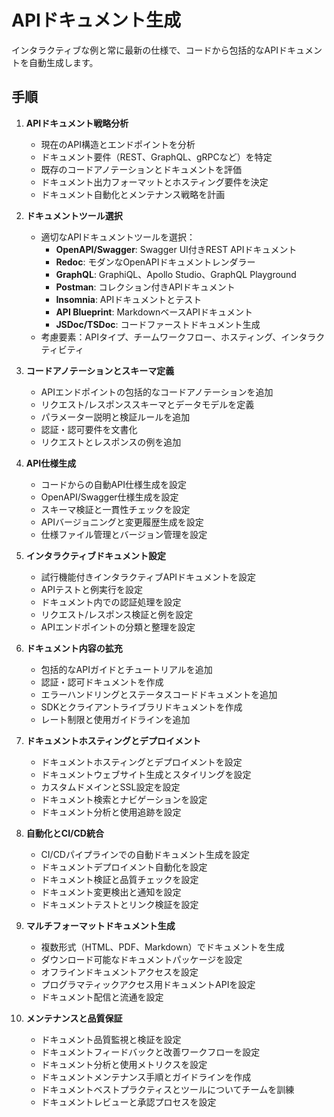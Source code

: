 # APIドキュメント生成

インタラクティブな例と常に最新の仕様で、コードから包括的なAPIドキュメントを自動生成します。

## 手順

1. **APIドキュメント戦略分析**
   - 現在のAPI構造とエンドポイントを分析
   - ドキュメント要件（REST、GraphQL、gRPCなど）を特定
   - 既存のコードアノテーションとドキュメントを評価
   - ドキュメント出力フォーマットとホスティング要件を決定
   - ドキュメント自動化とメンテナンス戦略を計画

2. **ドキュメントツール選択**
   - 適切なAPIドキュメントツールを選択：
     - **OpenAPI/Swagger**: Swagger UI付きREST APIドキュメント
     - **Redoc**: モダンなOpenAPIドキュメントレンダラー
     - **GraphQL**: GraphiQL、Apollo Studio、GraphQL Playground
     - **Postman**: コレクション付きAPIドキュメント
     - **Insomnia**: APIドキュメントとテスト
     - **API Blueprint**: MarkdownベースAPIドキュメント
     - **JSDoc/TSDoc**: コードファーストドキュメント生成
   - 考慮要素：APIタイプ、チームワークフロー、ホスティング、インタラクティビティ

3. **コードアノテーションとスキーマ定義**
   - APIエンドポイントの包括的なコードアノテーションを追加
   - リクエスト/レスポンススキーマとデータモデルを定義
   - パラメーター説明と検証ルールを追加
   - 認証・認可要件を文書化
   - リクエストとレスポンスの例を追加

4. **API仕様生成**
   - コードからの自動API仕様生成を設定
   - OpenAPI/Swagger仕様生成を設定
   - スキーマ検証と一貫性チェックを設定
   - APIバージョニングと変更履歴生成を設定
   - 仕様ファイル管理とバージョン管理を設定

5. **インタラクティブドキュメント設定**
   - 試行機能付きインタラクティブAPIドキュメントを設定
   - APIテストと例実行を設定
   - ドキュメント内での認証処理を設定
   - リクエスト/レスポンス検証と例を設定
   - APIエンドポイントの分類と整理を設定

6. **ドキュメント内容の拡充**
   - 包括的なAPIガイドとチュートリアルを追加
   - 認証・認可ドキュメントを作成
   - エラーハンドリングとステータスコードドキュメントを追加
   - SDKとクライアントライブラリドキュメントを作成
   - レート制限と使用ガイドラインを追加

7. **ドキュメントホスティングとデプロイメント**
   - ドキュメントホスティングとデプロイメントを設定
   - ドキュメントウェブサイト生成とスタイリングを設定
   - カスタムドメインとSSL設定を設定
   - ドキュメント検索とナビゲーションを設定
   - ドキュメント分析と使用追跡を設定

8. **自動化とCI/CD統合**
   - CI/CDパイプラインでの自動ドキュメント生成を設定
   - ドキュメントデプロイメント自動化を設定
   - ドキュメント検証と品質チェックを設定
   - ドキュメント変更検出と通知を設定
   - ドキュメントテストとリンク検証を設定

9. **マルチフォーマットドキュメント生成**
   - 複数形式（HTML、PDF、Markdown）でドキュメントを生成
   - ダウンロード可能なドキュメントパッケージを設定
   - オフラインドキュメントアクセスを設定
   - プログラマティックアクセス用ドキュメントAPIを設定
   - ドキュメント配信と流通を設定

10. **メンテナンスと品質保証**
    - ドキュメント品質監視と検証を設定
    - ドキュメントフィードバックと改善ワークフローを設定
    - ドキュメント分析と使用メトリクスを設定
    - ドキュメントメンテナンス手順とガイドラインを作成
    - ドキュメントベストプラクティスとツールについてチームを訓練
    - ドキュメントレビューと承認プロセスを設定